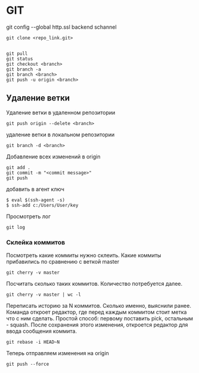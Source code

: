 
# GIT

git config --global http.ssl backend schannel

```
git clone <repo_link.git>


git pull
git status
git checkout <branch>
git branch -a
git branch <branch>
git push -u origin <branch>
```

## Удаление ветки
Удаление ветки в удаленном репозитории
```
git push origin --delete <branch>
```
удаление ветки в локальном репозитории
```
git branch -d <branch>
```

Добавление всех изменений в origin
```
git add .
git commit -m "<commit message>"
git push
```

добавить в агент ключ
```
$ eval $(ssh-agent -s)
$ ssh-add c:/Users/User/key
```

Просмотреть лог
```
git log
```


###  Склейка коммитов

Посмотреть какие коммиты нужно склеить. Какие коммиты прибавились по сравнению с веткой master
```
git cherry -v master
```
Посчитать сколько таких коммитов. Количество потребуется далее.
```
git cherry -v master | wc -l
```
Переписать историю за N коммитов. Сколько именно, выяснили ранее. Команда откроет редактор, где перед каждым коммитом стоит метка что с ним сделать. Простой способ: первому поставить pick, остальным - squash. После сохранения этого изменения, откроется редактор для ввода сообщения коммита.
```
git rebase -i HEAD~N
```
Теперь отправляем изменения на origin 
```
git push --force
```


